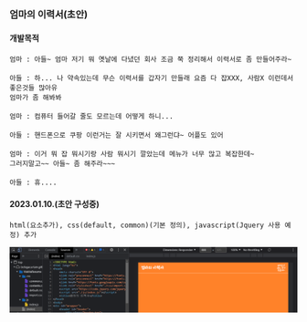 ### 엄마의 이력서(초안)

#### 개발목적
    엄마 : 아들~ 엄마 저기 뭐 옛날에 다녔던 회사 조금 쭉 정리해서 이력서로 좀 만들어주라~

    아들 : 하... 나 약속있는데 무슨 이력서를 갑자기 만들래 요즘 다 잡XXX, 사람X 이런데서 좋은것들 많아유
    엄마가 좀 해봐봐

    엄마 : 컴퓨터 들어갈 줄도 모르는데 어떻게 하니...

    아들 : 핸드폰으로 쿠팡 이런거는 잘 시키면서 왜그런댜~ 어플도 있어

    엄마 : 이거 뭐 잡 뭐시기랑 사람 뭐시기 깔았는데 메뉴가 너무 많고 복잡한데~
    그러지말고~~ 아들~ 좀 해주라~~~

    아들 : 휴....

#### 2023.01.10.(초안 구성중)
    html(요소추가), css(default, common)(기본 정의), javascript(Jquery 사용 예정) 추가
<img src="Thumnail_img_20220110.png" />